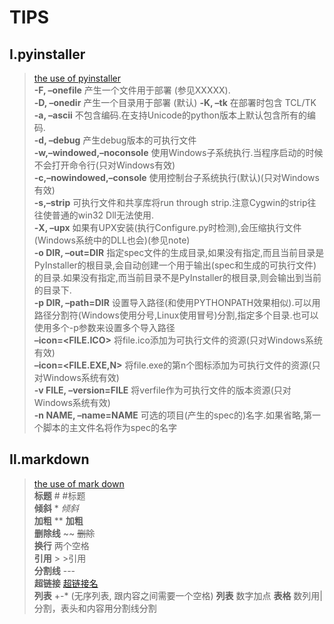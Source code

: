 # TIPS

## Ⅰ.pyinstaller  
>[the use of pyinstaller](https://blog.csdn.net/qq_34106574/article/details/82964110)  
**-F, –onefile**	产生一个文件用于部署 (参见XXXXX).  
**-D, –onedir**	产生一个目录用于部署 (默认)
**-K, –tk**	在部署时包含 TCL/TK  
**-a, –ascii**	不包含编码.在支持Unicode的python版本上默认包含所有的编码.  
**-d, –debug**	产生debug版本的可执行文件  
**-w,–windowed,–noconsole**	使用Windows子系统执行.当程序启动的时候不会打开命令行(只对Windows有效)  
**-c,–nowindowed,–console**	使用控制台子系统执行(默认)(只对Windows有效)  
**-s,–strip**	可执行文件和共享库将run through strip.注意Cygwin的strip往往使普通的win32 Dll无法使用.  
**-X, –upx** 如果有UPX安装(执行Configure.py时检测),会压缩执行文件(Windows系统中的DLL也会)(参见note)  
**-o DIR, –out=DIR** 指定spec文件的生成目录,如果没有指定,而且当前目录是PyInstaller的根目录,会自动创建一个用于输出(spec和生成的可执行文件)的目录.如果没有指定,而当前目录不是PyInstaller的根目录,则会输出到当前的目录下.  
**-p DIR, –path=DIR** 设置导入路径(和使用PYTHONPATH效果相似).可以用路径分割符(Windows使用分号,Linux使用冒号)分割,指定多个目录.也可以使用多个-p参数来设置多个导入路径  
**–icon=<FILE.ICO>** 将file.ico添加为可执行文件的资源(只对Windows系统有效)  
**–icon=<FILE.EXE,N>** 将file.exe的第n个图标添加为可执行文件的资源(只对Windows系统有效)  
**-v FILE, –version=FILE** 将verfile作为可执行文件的版本资源(只对Windows系统有效)  
**-n NAME, –name=NAME** 可选的项目(产生的spec的)名字.如果省略,第一个脚本的主文件名将作为spec的名字  

## Ⅱ.markdown  
>[the use of mark down](https://www.jianshu.com/p/191d1e21f7ed/)  
**标题** #  #标题  
**倾斜** *  *倾斜*  
**加粗** **  **加粗**  
**删除线** ~~  ~~删除~~  
**换行** 两个空格  
**引用** >  >引用  
**分割线** ---  
**超链接** [超链接名](url '超链接title')  
**列表** +-* (无序列表, 跟内容之间需要一个空格)
**列表** 数字加点 
**表格** 数列用|分割，表头和内容用分割线分割  
